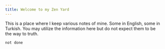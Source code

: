 ```yaml
---
title: Welcome to my Zen Yard
---
```

This is a place where I keep various notes of mine. Some in English, some in Turkish. You may utilize the information here but do not expect them to be the way to truth.

```tasks
not done
```
